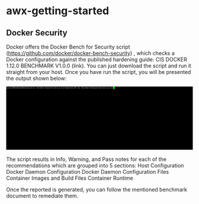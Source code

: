 # awx-getting-started

## Docker Security
Docker offers the Docker Bench for Security script (https://github.com/docker/docker-bench-security) , which checks a Docker configuration against the published hardening guide: CIS DOCKER 1.12.0 BENCHMARK V1.0.0 (link). 
You can just download the script and run it straight from your host. Once you have run the script, you will be presented the output shown below:

![](dockerSecurity.gif)


The script results in Info, Warning, and Pass notes for each of the recommendations which are grouped into 5 sections:
Host Configuration
Docker Daemon Configuration
Docker Daemon Configuration Files
Container Images and Build Files
Container Runtime

Once the reported is generated, you can follow the mentioned benchmark document to remediate them.

